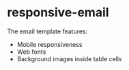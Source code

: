 # responsive-email

The email template features:

- Mobile responsiveness
- Web fonts
- Background images inside table cells
